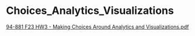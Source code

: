 # Choices_Analytics_Visualizations

[94-881 F23 HW3 - Making Choices Around Analytics and Visualizations.pdf](https://github.com/guptaditi02/Choices_Analytics_Visualizations/files/13033317/94-881.F23.HW3.-.Making.Choices.Around.Analytics.and.Visualizations.pdf)
